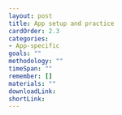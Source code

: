 ```yaml
---
layout: post
title: App setup and practice
cardOrder: 2.3
categories:
- App-specific
goals: ""
methodology: ""
timeSpan: ""
remember: []
materials: ""
downloadLink:
shortLink:
---
```

